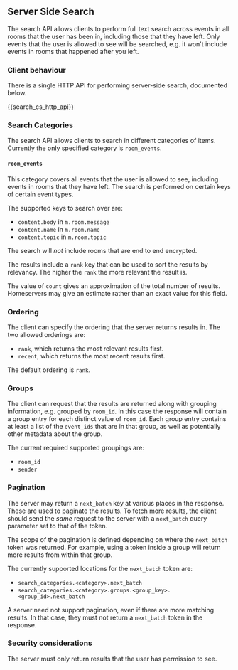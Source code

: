## Server Side Search

The search API allows clients to perform full text search across events
in all rooms that the user has been in, including those that they have
left. Only events that the user is allowed to see will be searched, e.g.
it won't include events in rooms that happened after you left.

### Client behaviour

There is a single HTTP API for performing server-side search, documented
below.

{{search\_cs\_http\_api}}

### Search Categories

The search API allows clients to search in different categories of
items. Currently the only specified category is `room_events`.

#### `room_events`

This category covers all events that the user is allowed to see,
including events in rooms that they have left. The search is performed
on certain keys of certain event types.

The supported keys to search over are:

-   `content.body` in `m.room.message`
-   `content.name` in `m.room.name`
-   `content.topic` in `m.room.topic`

The search will *not* include rooms that are end to end encrypted.

The results include a `rank` key that can be used to sort the results by
relevancy. The higher the `rank` the more relevant the result is.

The value of `count` gives an approximation of the total number of
results. Homeservers may give an estimate rather than an exact value for
this field.

### Ordering

The client can specify the ordering that the server returns results in.
The two allowed orderings are:

-   `rank`, which returns the most relevant results first.
-   `recent`, which returns the most recent results first.

The default ordering is `rank`.

### Groups

The client can request that the results are returned along with grouping
information, e.g. grouped by `room_id`. In this case the response will
contain a group entry for each distinct value of `room_id`. Each group
entry contains at least a list of the `event_ids` that are in that
group, as well as potentially other metadata about the group.

The current required supported groupings are:

-   `room_id`
-   `sender`

### Pagination

The server may return a `next_batch` key at various places in the
response. These are used to paginate the results. To fetch more results,
the client should send the *same* request to the server with a
`next_batch` query parameter set to that of the token.

The scope of the pagination is defined depending on where the
`next_batch` token was returned. For example, using a token inside a
group will return more results from within that group.

The currently supported locations for the `next_batch` token are:

-   `search_categories.<category>.next_batch`
-   `search_categories.<category>.groups.<group_key>.<group_id>.next_batch`

A server need not support pagination, even if there are more matching
results. In that case, they must not return a `next_batch` token in the
response.

### Security considerations

The server must only return results that the user has permission to see.
